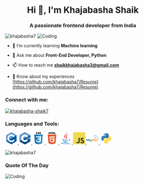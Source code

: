 <h1 align="center">Hi 👋, I'm Khajabasha Shaik</h1>
<h3 align="center">A passionate frontend developer from India</h3>

<img align="right"  alt="Coding" width="400" src="https://static.wixstatic.com/media/bbe642_62414e50bef34ce28db1afabf55f17ec~mv2.gif">
<img align="right" >

<p align="left"> <img src="https://komarev.com/ghpvc/?username=khajabasha7&label=Profile%20views&color=0e75b6&style=flat" alt="khajabasha7" /> </p>

- 🌱 I’m currently learning **Machine learning**

- 💬 Ask me about **Front-End Developer, Python**

- 📫 How to reach me **shaikkhajabasha3@gmail.com**

- 📄 Know about my experiences [https://github.com/khajabasha7/Resume](https://github.com/khajabasha7/Resume)

<h3 align="left">Connect with me:</h3>
<p align="left">
<a href="https://linkedin.com/in/khajabasha-shaik7" target="blank"><img align="center" src="https://raw.githubusercontent.com/rahuldkjain/github-profile-readme-generator/master/src/images/icons/Social/linked-in-alt.svg" alt="khajabasha-shaik7" height="30" width="40" /></a>
</p>

<h3 align="left">Languages and Tools:</h3>
<p align="left"> <a href="https://www.cprogramming.com/" target="_blank" rel="noreferrer"> <img src="https://raw.githubusercontent.com/devicons/devicon/master/icons/c/c-original.svg" alt="c" width="40" height="40"/> </a> <a href="https://www.w3schools.com/cpp/" target="_blank" rel="noreferrer"> <img src="https://raw.githubusercontent.com/devicons/devicon/master/icons/cplusplus/cplusplus-original.svg" alt="cplusplus" width="40" height="40"/> </a> <a href="https://www.w3schools.com/css/" target="_blank" rel="noreferrer"> <img src="https://raw.githubusercontent.com/devicons/devicon/master/icons/css3/css3-original-wordmark.svg" alt="css3" width="40" height="40"/> </a> <a href="https://www.w3.org/html/" target="_blank" rel="noreferrer"> <img src="https://raw.githubusercontent.com/devicons/devicon/master/icons/html5/html5-original-wordmark.svg" alt="html5" width="40" height="40"/> </a> <a href="https://www.java.com" target="_blank" rel="noreferrer"> <img src="https://raw.githubusercontent.com/devicons/devicon/master/icons/java/java-original.svg" alt="java" width="40" height="40"/> </a> <a href="https://developer.mozilla.org/en-US/docs/Web/JavaScript" target="_blank" rel="noreferrer"> <img src="https://raw.githubusercontent.com/devicons/devicon/master/icons/javascript/javascript-original.svg" alt="javascript" width="40" height="40"/> </a> <a href="https://www.mysql.com/" target="_blank" rel="noreferrer"> <img src="https://raw.githubusercontent.com/devicons/devicon/master/icons/mysql/mysql-original-wordmark.svg" alt="mysql" width="40" height="40"/> </a> <a href="https://www.python.org" target="_blank" rel="noreferrer"> <img src="https://raw.githubusercontent.com/devicons/devicon/master/icons/python/python-original.svg" alt="python" width="40" height="40"/> </a> </p>

<p><img align="center" src="https://github-readme-streak-stats.herokuapp.com/?user=khajabasha7&" alt="khajabasha7" /></p>

<h3>
  Quote Of The Day
</h3>
<img  alt="Coding" width="400" src="https://i.pinimg.com/736x/e0/3e/db/e03edbe588d3866d539e5bbb35d9080c.jpg">
